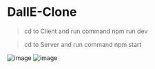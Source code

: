 # DallE-Clone

> cd to Client and run command npm run dev

> cd to Server and run command npm start

![image](https://user-images.githubusercontent.com/100685507/219273485-0e1a5602-fa45-4e99-9555-e39915fc0460.png)
![image](https://user-images.githubusercontent.com/100685507/219273973-056a4427-5914-4d6c-8e12-d353e7444996.png)
